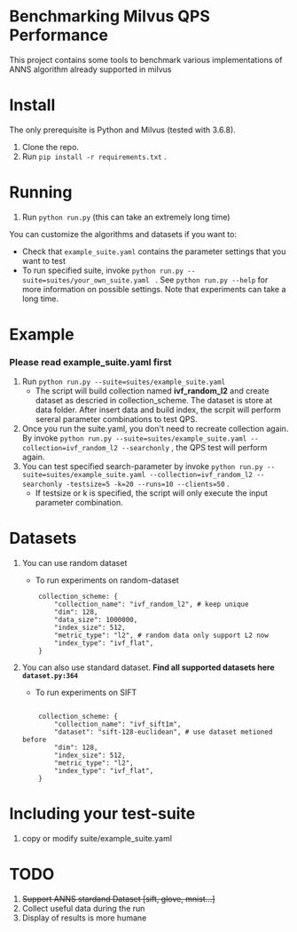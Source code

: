 Benchmarking Milvus QPS Performance
==============================
This project contains some tools to benchmark various implementations of ANNS algorithm already supported in milvus

Install
=======

The only prerequisite is Python and Milvus (tested with 3.6.8).

1. Clone the repo.
2. Run `pip install -r requirements.txt` .

Running
=======

1. Run `python run.py` (this can take an extremely long time)

You can customize the algorithms and datasets if you want to:

* Check that `example_suite.yaml` contains the parameter settings that you want to test
* To run specified suite, invoke `python run.py --suite=suites/your_own_suite.yaml ` . See `python run.py --help` for more information on possible settings. Note that experiments can take a long time.

Example
=======

### Please read example_suite.yaml first

1. Run `python run.py --suite=suites/example_suite.yaml` 
    - The script will build collection named **ivf_random_l2** and create dataset as descried in collection_scheme. The dataset is store at data folder. After insert data and build index, the scrpit will perform sereral parameter combinations to test QPS.
2. Once you run the suite.yaml, you don't need to recreate collection again. By invoke `python run.py --suite=suites/example_suite.yaml --collection=ivf_random_l2 --searchonly` , the QPS test will perform again.
3. You can test specified search-parameter by invoke `python run.py --suite=suites/example_suite.yaml --collection=ivf_random_l2 --searchonly -testsize=5 -k=20 --runs=10 --clients=50` .
    - If testsize or k is specified, the script will only execute the input parameter combination.

Datasets
========================

1. You can use random dataset
    - To run experiments on random-dataset
    ``` 
        collection_scheme: {
            "collection_name": "ivf_random_l2", # keep unique
            "dim": 128,
            "data_size": 1000000,
            "index_size": 512,
            "metric_type": "l2", # random data only support L2 now
            "index_type": "ivf_flat",
        }

    ``` 

2. You can also use standard dataset. **Find all supported datasets here `dataset.py:364`**
    - To run experiments on SIFT
    ```

        collection_scheme: {
            "collection_name": "ivf_sift1m",
            "dataset": "sift-128-euclidean", # use dataset metioned before
            "dim": 128,                      
            "index_size": 512,               
            "metric_type": "l2",             
            "index_type": "ivf_flat",        
        }

    ``` 

Including your test-suite
========================

1. copy or modify suite/example_suite.yaml

TODO
========================

1. ~~Support ANNS stardand Dataset [sift, glove, mnist...]~~
2. Collect useful data during the run
3. Display of results is more humane

